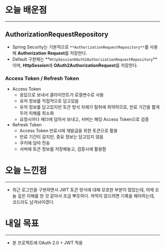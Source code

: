 # 오늘 배운점

---

## AuthorizationRequestRepository

- Spring Security는 기본적으로 `**AuthorizationRequestRepository**`를 사용해 **Authorization** **Request**를 저장한다.
- Default 구현체는 **`HttpSessionOAuth2AuthorizationRequestRepository`**이며, **HttpSession**에 **OAuth2AuthorizationRequest**를 저장한다.

### Access Token / Refresh Token

- Access Token
    - 응답으로 보내서 클라이언트가 로컬변수로 사용
    - 유저 정보를 직접적으로 담고있음
    - 유저 정보를 담고있지만 토큰 방식 자체가 탈취에 취약하므로, 만료 기간을 짧게 두어 피해를 최소화
    - 요청시마다 헤더에 담아서 보내고, 서버는 해당 Access Token으로 검증
- Refresh Token
    - Access Token 만료시에 재발급을 위한 토큰으로 활용
    - 만료 기간이 길지만, 중요 정보는 담고있지 않음
    - 쿠키에 담아 전송
    - 서버에 토큰 정보를 저장해놓고, 검증시에 활용함

# 오늘 느낀점

---

- 최근 로그인을 구현하면서 JWT 토큰 방식에 대해 모호한 부분이 많았는데, 어제 오늘 깊은 이해를 한 것 같아서 조금 뿌듯하다. 까먹지 않으려면 기록을 해야하는데, 코드라도 남겨놔야겠다.

# 내일 목표

---

- 본 프로젝트에 OAuth 2.0 + JWT 적용